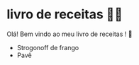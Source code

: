 # livro de receitas :man_cook:

Olá! Bem vindo ao meu livro de receitas ! :wave:

- Strogonoff de frango
- Pavê
